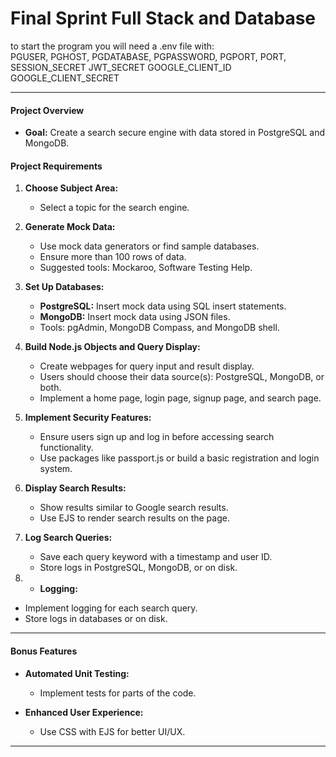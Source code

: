 # Final Sprint Full Stack and Database

to start the program you will need a .env file with:<br>
PGUSER,
PGHOST,
PGDATABASE,
PGPASSWORD,
PGPORT,
PORT,
SESSION_SECRET
JWT_SECRET
GOOGLE_CLIENT_ID
GOOGLE_CLIENT_SECRET

---

#### Project Overview

- **Goal:** Create a search secure engine with data stored in PostgreSQL and MongoDB.

#### Project Requirements

1. **Choose Subject Area:**

   - Select a topic for the search engine.

2. **Generate Mock Data:**

   - Use mock data generators or find sample databases.
   - Ensure more than 100 rows of data.
   - Suggested tools: Mockaroo, Software Testing Help.

3. **Set Up Databases:**

   - **PostgreSQL:** Insert mock data using SQL insert statements.
   - **MongoDB:** Insert mock data using JSON files.
   - Tools: pgAdmin, MongoDB Compass, and MongoDB shell.

4. **Build Node.js Objects and Query Display:**

   - Create webpages for query input and result display.
   - Users should choose their data source(s): PostgreSQL, MongoDB, or both.
   - Implement a home page, login page, signup page, and search page.

5. **Implement Security Features:**

   - Ensure users sign up and log in before accessing search functionality.
   - Use packages like passport.js or build a basic registration and login system.

6. **Display Search Results:**

   - Show results similar to Google search results.
   - Use EJS to render search results on the page.

7. **Log Search Queries:**

   - Save each query keyword with a timestamp and user ID.
   - Store logs in PostgreSQL, MongoDB, or on disk.

8. - **Logging:**

- Implement logging for each search query.
- Store logs in databases or on disk.

---

#### Bonus Features

- **Automated Unit Testing:**

  - Implement tests for parts of the code.

- **Enhanced User Experience:**
  - Use CSS with EJS for better UI/UX.

---
